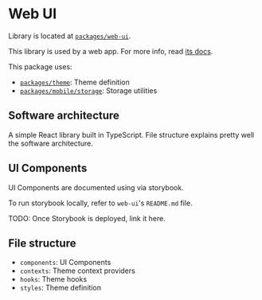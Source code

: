 # Web UI

Library is located at [`packages/web-ui`](../../../packages/web-ui).

This library is used by a web app. For more info, read [its docs](../apps/web.md).

This package uses:

- [`packages/theme`](./theme.md): Theme definition
- [`packages/mobile/storage`](./web/storage.md): Storage utilities

## Software architecture

A simple React library built in TypeScript. File structure explains pretty well the software architecture.

## UI Components

UI Components are documented using via storybook.

To run storybook locally, refer to `web-ui`'s `README.md` file.

TODO: Once Storybook is deployed, link it here.

## File structure

- `components`: UI Components
- `contexts`: Theme context providers
- `hooks`: Theme hooks
- `styles`: Theme definition
